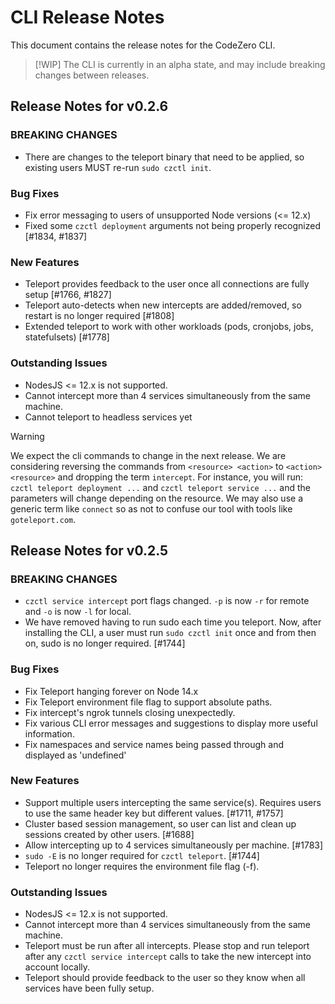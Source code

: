 <!-- markdownlint-disable MD024 -->

# CLI Release Notes

This document contains the release notes for the CodeZero CLI.

> [!WIP]
> The CLI is currently in an alpha state, and may include breaking changes between releases.

## Release Notes for v0.2.6

### BREAKING CHANGES

- There are changes to the teleport binary that need to be applied, so existing users MUST re-run `sudo czctl init`.

### Bug Fixes

- Fix error messaging to users of unsupported Node versions (<= 12.x)
- Fixed some `czctl deployment` arguments not being properly recognized [#1834, #1837]

### New Features

- Teleport provides feedback to the user once all connections are fully setup [#1766, #1827]
- Teleport auto-detects when new intercepts are added/removed, so restart is no longer required [#1808]
- Extended teleport to work with other workloads (pods, cronjobs, jobs, statefulsets) [#1778]

### Outstanding Issues

- NodesJS <= 12.x is not supported.
- Cannot intercept more than 4 services simultaneously from the same machine.
- Cannot teleport to headless services yet

> [!WARNING]
> We expect the cli commands to change in the next release. We are considering reversing the commands from `<resource> <action>` to `<action> <resource>` and dropping the term `intercept`.
> For instance, you will run: `czctl teleport deployment ...` and `czctl teleport service ...` and the parameters will change depending on the resource.
> We may also use a generic term like `connect` so as not to confuse our tool with tools like `goteleport.com`.

## Release Notes for v0.2.5

### BREAKING CHANGES

- `czctl service intercept` port flags changed. `-p` is now `-r` for remote and `-o` is now `-l` for local.
- We have removed having to run sudo each time you teleport. Now, after installing the CLI, a user must run `sudo czctl init` once and from then on, sudo is no longer required. [#1744]

### Bug Fixes

- Fix Teleport hanging forever on Node 14.x
- Fix Teleport environment file flag to support absolute paths.
- Fix intercept's ngrok tunnels closing unexpectedly.
- Fix various CLI error messages and suggestions to display more useful information.
- Fix namespaces and service names being passed through and displayed as 'undefined'

### New Features

- Support multiple users intercepting the same service(s). Requires users to use the same header key but different values. [#1711, #1757]
- Cluster based session management, so user can list and clean up sessions created by other users. [#1688]
- Allow intercepting up to 4 services simultaneously per machine. [#1783]
- `sudo -E` is no longer required for `czctl teleport`. [#1744]
- Teleport no longer requires the environment file flag (-f).

### Outstanding Issues

- NodesJS <= 12.x is not supported.
- Cannot intercept more than 4 services simultaneously from the same machine.
- Teleport must be run after all intercepts. Please stop and run teleport after any `czctl service intercept` calls to take the new intercept into account locally.
- Teleport should provide feedback to the user so they know when all services have been fully setup.
